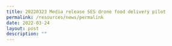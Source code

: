 ```yaml
---
title: 20220323 Media release SES drone food delivery pilot
permalink: /resources/news/permalink
date: 2022-03-24
layout: post
description: ""
---
```

